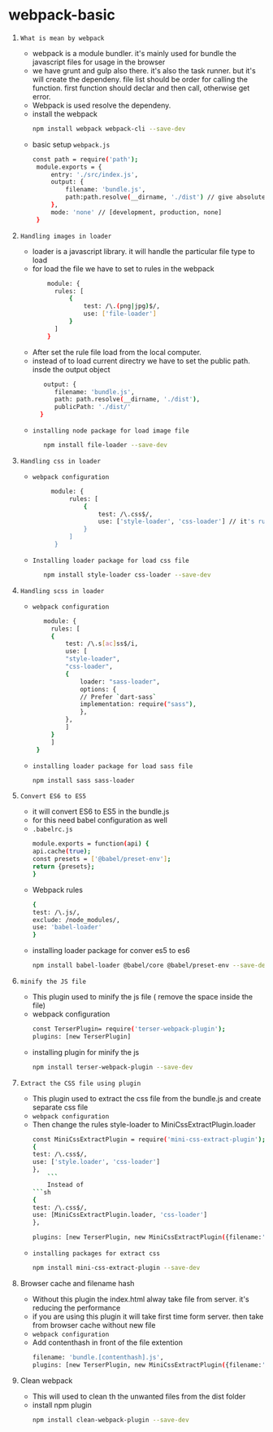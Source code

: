 # webpack-basic
1. ```What is mean by webpack```
   - webpack is a module bundler. it's mainly used for bundle the javascript files for usage in the browser
   - we have grunt and gulp also there. it's also the task runner. but it's will create the dependeny. file list should be order for calling the function. first function should declar and then call, otherwise get error.
   - Webpack is used resolve the dependeny.
   - install the webpack
     ```sh
     npm install webpack webpack-cli --save-dev
     ```
   - basic setup ```webpack.js```
     ```sh
     const path = require('path');
      module.exports = {
          entry: './src/index.js',
          output: {
              filename: 'bundle.js',
              path:path.resolve(__dirname, './dist') // give absolute path
          },
          mode: 'none' // [development, production, none]
      }
     ```
     
2. ```Handling images in loader```
   - loader is a javascript library. it will handle the particular file type to load
   - for load the file we have to set to rules in the webpack
     ```sh
         module: {
           rules: [
               {
                   test: /\.(png|jpg)$/,
                   use: ['file-loader']
               }
           ]
         }
      ```
    - After set the rule file load from the local computer.
    - instead of to load current directry we have to set the public path. insde the output object
        ```sh
           output: {
              filename: 'bundle.js',
              path: path.resolve(__dirname, './dist'),
              publicPath: './dist/'
          }
        ```
     - ```installing node package for load image file```
       ```sh
          npm install file-loader --save-dev
       ```
  3. ```Handling css in loader```
        - ```webpack configuration```
            ```sh
                 module: {
                      rules: [
                          {
                              test: /\.css$/,
                              use: ['style-loader', 'css-loader'] // it's running right to left. css-loader used to load the css file and style-loader used to display in the html
                          }
                      ]
                  }
            ```
        - ```Installing loader package for load css file```
          ```sh
             npm install style-loader css-loader --save-dev
          ```
4.  ```Handling scss in loader```
	- ```webpack configuration```
	
	   ```sh
	      module: {
		    rules: [
			{
			    test: /\.s[ac]ss$/i,
			    use: [
				"style-loader",
				"css-loader",
				{
				    loader: "sass-loader",
				    options: {
					// Prefer `dart-sass`
					implementation: require("sass"),
				    },
				},
			    ]
			}
		    ]
		}
	     ```
	 - ```installing loader package for load sass file```
	     ```sh
	    npm install sass sass-loader
	     ```
5. ```Convert ES6 to ES5```
	- it will convert ES6 to ES5 in the bundle.js
	- for this need babel configuration as well
	- ```.babelrc.js```
	    ```sh
	    module.exports = function(api) {
		api.cache(true);
		const presets = ['@babel/preset-env'];
		return {presets};
	    }
	    ```
	- Webpack rules
	    ```sh
	    {
		test: /\.js/,
		exclude: /node_modules/,
		use: 'babel-loader'
	    }
	    ```
	- installing loader package for conver es5 to es6
	    ```sh
	    npm install babel-loader @babel/core @babel/preset-env --save-dev
	    ```
6. ```minify the JS file```
	- This plugin used to minify the js file ( remove the space inside the file)
	- webpack configuration
	    ```sh
	    const TerserPlugin= require('terser-webpack-plugin');
	    plugins: [new TerserPlugin]
	    ```
	- installing plugin for minify the js
	    ```sh
	    npm install terser-webpack-plugin --save-dev
	    ```
7. ```Extract the CSS file using plugin```
	- This plugin used to extract the css file from the bundle.js and create separate css file
	- ```webpack configuration```
	- Then change the rules style-loader to MiniCssExtractPlugin.loader
	    ```sh
	    const MiniCssExtractPlugin = require('mini-css-extract-plugin');
	    {
		test: /\.css$/,
		use: ['style.loader', 'css-loader']
	    },
			```
			Instead of
	    ```sh
	    {
		test: /\.css$/,
		use: [MiniCssExtractPlugin.loader, 'css-loader']
	    },
	    ```
	    ```sh
	    plugins: [new TerserPlugin, new MiniCssExtractPlugin({filename:'style.css'})]
	    ```
	- ```installing packages for extract css```
	    ```sh
	    npm install mini-css-extract-plugin --save-dev
	    ```
8. Browser cache and filename hash
	- Without this plugin the index.html alway take file from server. it's reducing the performance
	- if you are using this plugin it will take first time form server. then take from browser cache without new file
	- ```webpack configuration```
	- Add contenthash in front of the file extention
	    ```sh
	    filename: 'bundle.[contenthash].js',
	    plugins: [new TerserPlugin, new MiniCssExtractPlugin({filename:'style.[contenthash].css'})]
	    ```
9. Clean webpack
	- This will used to clean th the unwanted files from the dist folder
	- install npm plugin
	    ```sh
	    npm install clean-webpack-plugin --save-dev
	    ```
